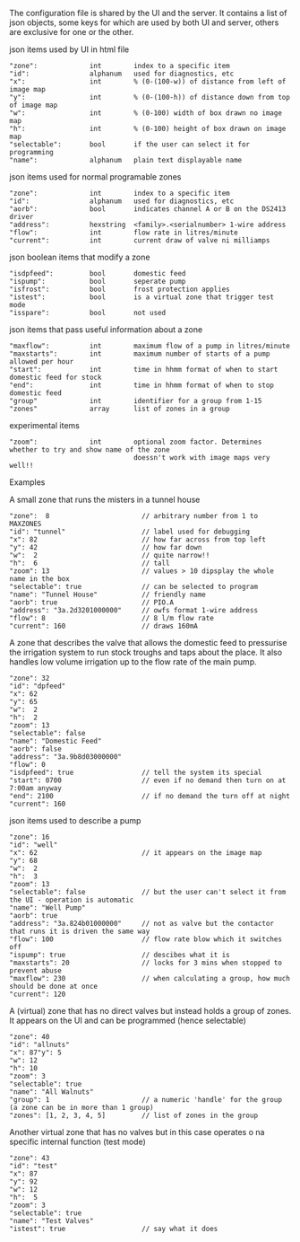 The configuration file is shared by the UI and the server. It contains a list of json objects, some
keys for which are used by both UI and server, others are exclusive for one or the other.

json items used by UI in html file
```
"zone":             int        index to a specific item
"id":               alphanum   used for diagnostics, etc
"x":                int        % (0-(100-w)) of distance from left of image map
"y":                int        % (0-(100-h)) of distance down from top of image map
"w":                int        % (0-100) width of box drawn no image map
"h":                int        % (0-100) height of box drawn on image map
"selectable":       bool       if the user can select it for programming
"name":             alphanum   plain text displayable name
```

json items used for normal programable zones
```
"zone":             int        index to a specific item
"id":               alphanum   used for diagnostics, etc
"aorb":             bool       indicates channel A or B on the DS2413 driver
"address":          hexstring  <family>.<serialnumber> 1-wire address
"flow":             int        flow rate in litres/minute
"current":          int        current draw of valve ni milliamps
```


json boolean items that modify a zone
```
"isdpfeed":         bool       domestic feed
"ispump":           bool       seperate pump
"isfrost":          bool       frost protection applies
"istest":           bool       is a virtual zone that trigger test mode
"isspare":          bool       not used
```

json items that pass useful information about a zone
```
"maxflow":          int        maximum flow of a pump in litres/minute
"maxstarts":        int        maximum number of starts of a pump allowed per hour
"start":            int        time in hhmm format of when to start domestic feed for stock
"end":              int        time in hhmm format of when to stop domestic feed
"group"             int        identifier for a group from 1-15
"zones"             array      list of zones in a group
```
experimental items
```
"zoom":             int        optional zoom factor. Determines whether to try and show name of the zone
                               doessn't work with image maps very well!!
```


Examples


A small zone that runs the misters in a tunnel house
```
"zone":  8                       // arbitrary number from 1 to MAXZONES
"id": "tunnel"                   // label used for debugging
"x": 82                          // how far across from top left
"y": 42                          // how far down
"w":  2                          // quite narrow!!
"h":  6                          // tall
"zoom": 13                       // values > 10 dipsplay the whole name in the box
"selectable": true               // can be selected to program
"name": "Tunnel House"           // friendly name
"aorb": true                     // PIO.A
"address": "3a.2d3201000000"     // owfs format 1-wire address
"flow": 8                        // 8 l/m flow rate
"current": 160                   // draws 160mA
```


A zone that describes the valve that allows the domestic feed to pressurise the irrigation system to run
stock troughs and taps about the place. It also handles low volume irrigation up to the flow rate of the main pump.
```
"zone": 32
"id": "dpfeed"
"x": 62
"y": 65
"w":  2
"h":  2
"zoom": 13
"selectable": false
"name": "Domestic Feed"
"aorb": false
"address": "3a.9b8d03000000"
"flow": 0
"isdpfeed": true                 // tell the system its special
"start": 0700                    // even if no demand then turn on at 7:00am anyway
"end": 2100                      // if no demand the turn off at night
"current": 160
```

json items used to describe a pump
```
"zone": 16
"id": "well"
"x": 62                          // it appears on the image map 
"y": 68
"w":  2
"h":  3
"zoom": 13
"selectable": false              // but the user can't select it from the UI - operation is automatic
"name": "Well Pump"
"aorb": true
"address": "3a.824b01000000"     // not as valve but the contactor that runs it is driven the same way
"flow": 100                      // flow rate blow which it switches off
"ispump": true                   // descibes what it is
"maxstarts": 20                  // locks for 3 mins when stopped to prevent abuse
"maxflow": 230                   // when calculating a group, how much should be done at once
"current": 120
```


A (virtual) zone that has no direct valves but instead holds a group of zones. It appears on the UI and can be programmed
(hence selectable) 
```
"zone": 40
"id": "allnuts"
"x": 87"y": 5
"w": 12
"h": 10
"zoom": 3
"selectable": true
"name": "All Walnuts"
"group": 1                       // a numeric 'handle' for the group (a zone can be in more than 1 group)
"zones": [1, 2, 3, 4, 5]         // list of zones in the group
```

Another virtual zone that has no valves but in this case operates o na specific internal function (test mode)
```
"zone": 43
"id": "test"
"x": 87
"y": 92
"w": 12
"h":  5
"zoom": 3
"selectable": true
"name": "Test Valves"
"istest": true                   // say what it does
```



